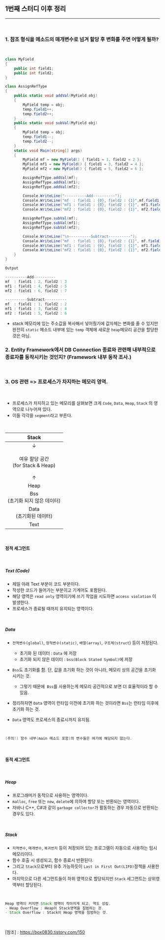 ## 1번째 스터디 이후 정리
----------------

<br />

### 1. 참조 형식을 메소드의 매개변수로 넘겨 할당 후 변화를 주면 어떻게 될까?

<br />

```csharp
class MyField
{
    public int field1;
    public int field2;
}

class AssignRefType
{
    public static void addVal(MyField obj)
    {
        MyField temp = obj;
        temp.field1++;
        temp.field2++;
    }
    public static void subVal(MyField obj)
    {
        MyField temp = obj;
        temp.field1--;
        temp.field2--;
    }
    static void Main(string[] args)
    {
        MyField mf = new MyField() { field1 = 1, field2 = 2 };
        MyField mf1 = new MyField() { field1 = 3, field2 = 4 };
        MyField mf2 = new MyField() { field1 = 5, field2 = 6 };

        AssignRefType.addVal(mf);
        AssignRefType.addVal(mf1);
        AssignRefType.addVal(mf2);

        Console.WriteLine("----------Add----------");
        Console.WriteLine("mf  : field1 : {0}, field2 : {1}",mf.field1,mf.field2);
        Console.WriteLine("mf1 : field1 : {0}, field2 : {1}", mf1.field1, mf1.field2);
        Console.WriteLine("mf2 : field1 : {0}, field2 : {1}", mf2.field1, mf2.field2);

        AssignRefType.subVal(mf);
        AssignRefType.subVal(mf1);
        AssignRefType.subVal(mf2);

        Console.WriteLine("\n----------Subtract----------");
        Console.WriteLine("mf  : field1 : {0}, field2 : {1}", mf.field1, mf.field2);
        Console.WriteLine("mf1 : field1 : {0}, field2 : {1}", mf1.field1, mf1.field2);
        Console.WriteLine("mf2 : field1 : {0}, field2 : {1}", mf2.field1, mf2.field2);
    }
}
```
```java
Output

----------Add----------
mf  : field1 : 2, field2 : 3
mf1 : field1 : 4, field2 : 5
mf2 : field1 : 6, field2 : 7

----------Subtract----------
mf  : field1 : 1, field2 : 2
mf1 : field1 : 3, field2 : 4
mf2 : field1 : 5, field2 : 6
```

- stack 메모리에 있는 주소값을 복사해서 넣어줬기에 값자체는 변화를 줄 수 있지만 완전히 `static` 메소드 내부에 있는 `temp` 객체에 새로운 `heap`메모리 공간을 할당한 것은 아님.

### 2. Entity Framework에서 DB Connection 종료와 관련해 내부적으로 종료자를 동작시키는 것인지? (Framework 내부 동작 조사.)

<br />




### 3. OS 관련 => 프로세스가 차지하는 메모리 영역.

<br />

- 프로세스가 차지하고 있는 메모리를 살펴보면 크게 `Code`, `Data`, `Heap`, `Stack` 의 영역으로 나누어져 있다.
- 이들 각각을 `segment`라고 부른다.

<br />

|Stack|
|:-----:|
|↓ <br /> <br /> 여유 할당 공간<br />(for Stack & Heap) <br /><br /> ↑|
|Heap|
|Bss <br /> (초기화 되지 않은 데이터)|
|Data <br /> (초기화된 데이터)|
|Text|

<br />

#### 정적 세그먼트

<br />

##### Text (Code)
- 제일 아래 Text 부분이 코드 부분이다. 
- 작성한 코드가 들어가는 부분이고 기계어도 포함된다.
- 해당 영역은 `read only` 영역이기에 쓰기 작업을 시도하면 `access violation` 이 발생한다.
- 프로세스가 종료될 때까지 유지되는 영역이다.

<br />

##### Data

- `전역변수(global)`, `정적변수(static)`, `배열(array)`, `구조체(struct`) 등이 저장된다.
    - 초기화 된 데이터 : `Data` 에 저장
    - 초기화 되지 않은 데이터 : `bss(Block Stated Symbol)`에 저장
- `Bss`도 초기화를 함. 단, 값을 초기화 하는 것이 아니라, 메모리 상의 공간을 초기화 시키는 것.
  - 그렇기 때문에` Bss`를 사용하는게 메모리 공간적으로 보면 더 효율적이라 할 수 있음.
- 정리하자면 `Data` 영역이 런타임 이전에 초기화 하는 것이라면 `Bss`는 런타임 이후에 초기화 하는 것.

- `Data` 영역도 프로세스의 종료시까지 유지됨.

<br />

```java
(주의!) 함수 내부(main 메소드 포함)의 변수들은 여기에 해당되지 않는다.
```

<br />

#### 동적 세그먼트

<br />

##### Heap
- 프로그래머가 동적으로 사용하는 영역이다.
- `malloc`, `free` 또는 `new`, `delete`에 의하여 할당 또는 반환되는 영역이다.
- 자바나 C++, C#과 같이 `garbage collector`가 활동하는 경우 자동으로 반환되는 경우도 있다.

<br />

##### Stack

- `지역변수`, `매개변수`, `복귀번지` 등이 저장되어 있는 프로그램이 자동으로 사용하는 임시 메모리이다.
- 함수 호출 시 생성되고, 함수 종료시 반환된다.
- 그리고 `Stack`으로부터 유추 가능하듯이 `Last in First Out(LIFO)`정책을 사용한다.
- 마지막으로 다른 세그먼트들이 하위 영역으로 할당되지만 `Stack` 세그먼트는 상위영역부터 할당된다.

<br />

```java
Heap 영역이 커지면 Stack 영역이 작아지게 되고, 역도 성립.
- Heap Overflow : Heap이 Stack영역을 침범하는 것.
- Stack Overflow : Stack이 Heap 영역을 침범하는 것.
```

<br />

[참조] : https://box0830.tistory.com/150